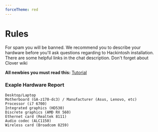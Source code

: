```yaml
---
forceTheme: red
---
```


# Rules

For spam you will be banned. We recommend you to describe your hardware before you'll ask questions regarding to Hackintosh installation. There are some helpful links in the chat description. Don't forget about Clover wiki

**All newbies you must read this:**
[Tutorial](https://github.com/avr6ude/OSX86/blob/master/README.md)

### Exaple Hardware Report
```
Desktop/Laptop
Motherboard (GA-z170-dc3) / Manufacturer (Asus, Lenovo, etc)
Processor (i7 6700)
Integrated graphics (HD530)
Discrete graphics (AMD RX 560)
Ethernet card (Realtek 8111)
Audio codec (ALC1150)
Wireless card (Broadcom 8259)
```
